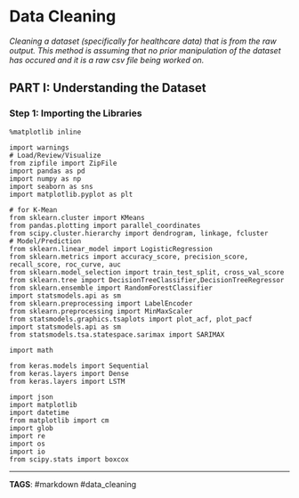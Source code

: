# Data Cleaning

_Cleaning a dataset (specifically for healthcare data) that is from the raw output. This method is assuming that no prior manipulation of the dataset has occured and it is a raw csv file being worked on._

## PART I: Understanding the Dataset

### Step 1: Importing the Libraries

```
%matplotlib inline

import warnings
# Load/Review/Visualize
from zipfile import ZipFile
import pandas as pd
import numpy as np
import seaborn as sns
import matplotlib.pyplot as plt

# for K-Mean
from sklearn.cluster import KMeans
from pandas.plotting import parallel_coordinates
from scipy.cluster.hierarchy import dendrogram, linkage, fcluster
# Model/Prediction
from sklearn.linear_model import LogisticRegression
from sklearn.metrics import accuracy_score, precision_score, recall_score, roc_curve, auc
from sklearn.model_selection import train_test_split, cross_val_score
from sklearn.tree import DecisionTreeClassifier,DecisionTreeRegressor
from sklearn.ensemble import RandomForestClassifier
import statsmodels.api as sm
from sklearn.preprocessing import LabelEncoder
from sklearn.preprocessing import MinMaxScaler
from statsmodels.graphics.tsaplots import plot_acf, plot_pacf
import statsmodels.api as sm
from statsmodels.tsa.statespace.sarimax import SARIMAX

import math

from keras.models import Sequential
from keras.layers import Dense
from keras.layers import LSTM

import json
import matplotlib
import datetime
from matplotlib import cm
import glob
import re
import os
import io
from scipy.stats import boxcox
```

---

**TAGS**: #markdown #data_cleaning
